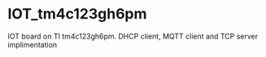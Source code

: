 # IOT_tm4c123gh6pm
IOT board on TI tm4c123gh6pm. DHCP client, MQTT client and TCP server implimentation
